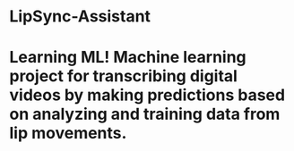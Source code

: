 # LipSync-Assistant

# Learning ML! Machine learning project for transcribing digital videos by making predictions based on analyzing and training data from lip movements.
